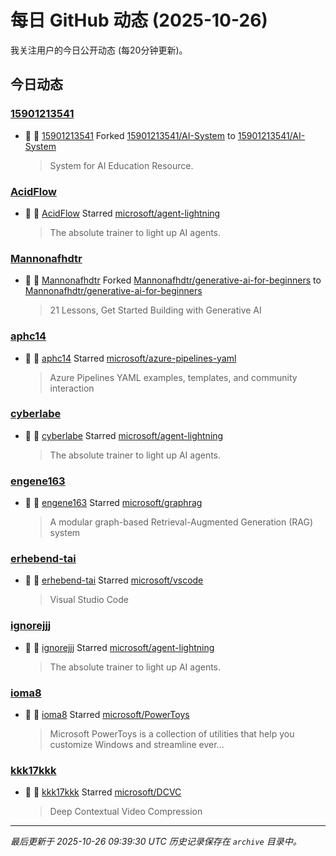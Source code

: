 # 每日 GitHub 动态 (2025-10-26)

我关注用户的今日公开动态 (每20分钟更新)。

## 今日动态

### [15901213541](https://github.com/15901213541)
- 🍴 👤 [15901213541](https://github.com/15901213541) Forked [15901213541/AI-System](https://github.com/15901213541/AI-System) to [15901213541/AI-System](https://github.com/15901213541/AI-System)
  > System for AI Education Resource.

### [AcidFlow](https://github.com/AcidFlow)
- 🌟 👤 [AcidFlow](https://github.com/AcidFlow) Starred [microsoft/agent-lightning](https://github.com/microsoft/agent-lightning)
  > The absolute trainer to light up AI agents.

### [Mannonafhdtr](https://github.com/Mannonafhdtr)
- 🍴 👤 [Mannonafhdtr](https://github.com/Mannonafhdtr) Forked [Mannonafhdtr/generative-ai-for-beginners](https://github.com/Mannonafhdtr/generative-ai-for-beginners) to [Mannonafhdtr/generative-ai-for-beginners](https://github.com/Mannonafhdtr/generative-ai-for-beginners)
  > 21 Lessons, Get Started Building with Generative AI 

### [aphc14](https://github.com/aphc14)
- 🌟 👤 [aphc14](https://github.com/aphc14) Starred [microsoft/azure-pipelines-yaml](https://github.com/microsoft/azure-pipelines-yaml)
  > Azure Pipelines YAML examples, templates, and community interaction

### [cyberlabe](https://github.com/cyberlabe)
- 🌟 👤 [cyberlabe](https://github.com/cyberlabe) Starred [microsoft/agent-lightning](https://github.com/microsoft/agent-lightning)
  > The absolute trainer to light up AI agents.

### [engene163](https://github.com/engene163)
- 🌟 👤 [engene163](https://github.com/engene163) Starred [microsoft/graphrag](https://github.com/microsoft/graphrag)
  > A modular graph-based Retrieval-Augmented Generation (RAG) system

### [erhebend-tai](https://github.com/erhebend-tai)
- 🌟 👤 [erhebend-tai](https://github.com/erhebend-tai) Starred [microsoft/vscode](https://github.com/microsoft/vscode)
  > Visual Studio Code

### [ignorejjj](https://github.com/ignorejjj)
- 🌟 👤 [ignorejjj](https://github.com/ignorejjj) Starred [microsoft/agent-lightning](https://github.com/microsoft/agent-lightning)
  > The absolute trainer to light up AI agents.

### [ioma8](https://github.com/ioma8)
- 🌟 👤 [ioma8](https://github.com/ioma8) Starred [microsoft/PowerToys](https://github.com/microsoft/PowerToys)
  > Microsoft PowerToys is a collection of utilities that help you customize Windows and streamline ever...

### [kkk17kkk](https://github.com/kkk17kkk)
- 🌟 👤 [kkk17kkk](https://github.com/kkk17kkk) Starred [microsoft/DCVC](https://github.com/microsoft/DCVC)
  > Deep Contextual Video Compression


---
*最后更新于 2025-10-26 09:39:30 UTC*
*历史记录保存在 `archive` 目录中。*
